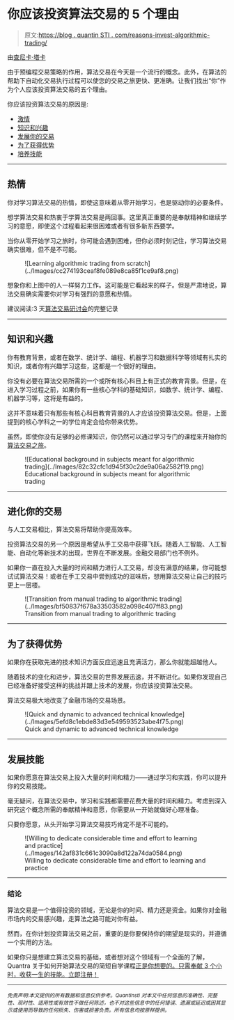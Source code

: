 # 你应该投资算法交易的 5 个理由

> 原文:[https://blog . quantin STI . com/reasons-invest-algorithmic-trading/](https://blog.quantinsti.com/reasons-invest-algorithmic-trading/)

由[查尼卡·塔卡](https://www.linkedin.com/in/chainika-bahl-thakar-b32971155/)

由于预编程交易策略的作用，算法交易在今天是一个流行的概念。此外，在算法的帮助下自动化交易执行过程可以使您的交易之旅更快、更准确。让我们找出“你”作为个人应该投资算法交易的五个理由。

你应该投资算法交易的原因是:

*   [激情](#passion)
*   [知识和兴趣](#knowledge-and-interest)
*   [发展你的交易](#to-evolve-your-trading)
*   [为了获得优势](#for-gaining-an-edge)
*   [培养技能](#for-developing-skills)

* * *

## 热情

你对学习算法交易的热情，即使这意味着从零开始学习，也是驱动你的必要条件。

想学算法交易和热衷于学算法交易是两回事。这里真正重要的是奉献精神和继续学习的意愿，即使这个过程看起来很困难或者有很多新东西要学。

当你从零开始学习之旅时，你可能会遇到困难，但你必须时刻记住，学习算法交易确实很难，但不是不可能。

<figure class="kg-card kg-image-card kg-width-full">![Learning algorithmic trading from scratch](../Images/cc274193ceaf8fe089e8ca85f1ce9af8.png)</figure>

想象你和上图中的人一样努力工作。这可能是它看起来的样子。但是严肃地说，算法交易确实需要你对学习有强烈的意愿和热情。

建议阅读:3 天[算法交易研讨会](/algo-trading-workshop-20-may-2021/)的完整记录

* * *

## 知识和兴趣

你有教育背景，或者在数学、统计学、编程、机器学习和数据科学等领域有扎实的知识，或者你有兴趣学习这些，这都是一个很好的理由。

你没有必要在算法交易所需的一个或所有核心科目上有正式的教育背景。但是，在进入学习过程之前，如果你有一些核心学科的基础知识，如数学、统计学、编程、机器学习等，这将是有益的。

这并不意味着只有那些有核心科目教育背景的人才应该投资算法交易。但是，上面提到的核心学科之一的学位肯定会给你带来优势。

虽然，即使你没有足够的必修课知识，你仍然可以通过学习专门的课程来开始你的[算法交易之旅](https://quantra.quantinsti.com/courses)。

<figure class="kg-card kg-image-card kg-width-full kg-card-hascaption">![Educational background in subjects meant for algorithmic trading](../Images/82c32cfc1d945f30c2de9a06a2582f19.png)

<figcaption>Educational background in subjects meant for algorithmic trading</figcaption>

</figure>

* * *

## 进化你的交易

与人工交易相比，算法交易将帮助你提高效率。

投资算法交易的另一个原因是希望从手工交易中获得飞跃。随着人工智能、人工智能、自动化等新技术的出现，世界在不断发展。金融交易部门也不例外。

如果你一直在投入大量的时间和精力进行人工交易，却没有满意的结果，你可能想试试算法交易！或者在手工交易中尝到成功的滋味后，想用算法交易让自己的技巧更上一层楼。

<figure class="kg-card kg-image-card kg-width-full kg-card-hascaption">![Transition from manual trading to algorithmic trading](../Images/bf50837f678a33503582a098c407ff83.png)

<figcaption>Transition from manual trading to algorithmic trading</figcaption>

</figure>

* * *

## 为了获得优势

如果你在获取先进的技术知识方面反应迅速且充满活力，那么你就能超越他人。

随着技术的变化和进步，算法交易的世界发展迅速，并不断进化。如果你发现自己已经准备好接受这样的挑战并跟上技术的发展，你应该投资算法交易。

算法交易极大地改变了金融市场的交易场景。

<figure class="kg-card kg-image-card kg-width-full kg-card-hascaption">![Quick and dynamic to advanced technical knowledge](../Images/5efd8c1ebde83d3e549593523abe4f75.png)

<figcaption>Quick and dynamic to advanced technical knowledge</figcaption>

</figure>

* * *

## 发展技能

如果你愿意在算法交易上投入大量的时间和精力——通过学习和实践，你可以提升你的交易技能。

毫无疑问，在算法交易中，学习和实践都需要花费大量的时间和精力。考虑到深入研究这个概念所需的奉献精神和意愿，你需要从一开始就做好心理准备。

只要你愿意，从头开始学习算法交易技巧肯定不是不可能的。

<figure class="kg-card kg-image-card kg-width-full kg-card-hascaption">![Willing to dedicate considerable time and effort to learning and practice](../Images/142af831c661c3090a8d122a74da0584.png)

<figcaption>Willing to dedicate considerable time and effort to learning and practice</figcaption>

</figure>

* * *

### 结论

算法交易是一个值得投资的领域，无论是你的时间、精力还是资金。如果你对金融市场内的交易感兴趣，走算法之路可能对你有益。

然而，在你计划投资算法交易之前，重要的是你要保持你的期望是现实的，并遵循一个实用的方法。

如果你只是想建立算法交易的基础，或者想对这个领域有一个全面的了解，Quantra 关于如何开始算法交易的简短自学课程[正是你想要的。只需奉献 3 个小时，收获一生的技能。立即注册！](https://quantra.quantinsti.com/course/getting-started-with-algorithmic-trading)

* * *

*<small>免责声明:本文提供的所有数据和信息仅供参考。QuantInsti 对本文中任何信息的准确性、完整性、现时性、适用性或有效性不做任何陈述，也不对这些信息中的任何错误、遗漏或延迟或因其显示或使用而导致的任何损失、伤害或损害负责。所有信息均按原样提供。</small>*